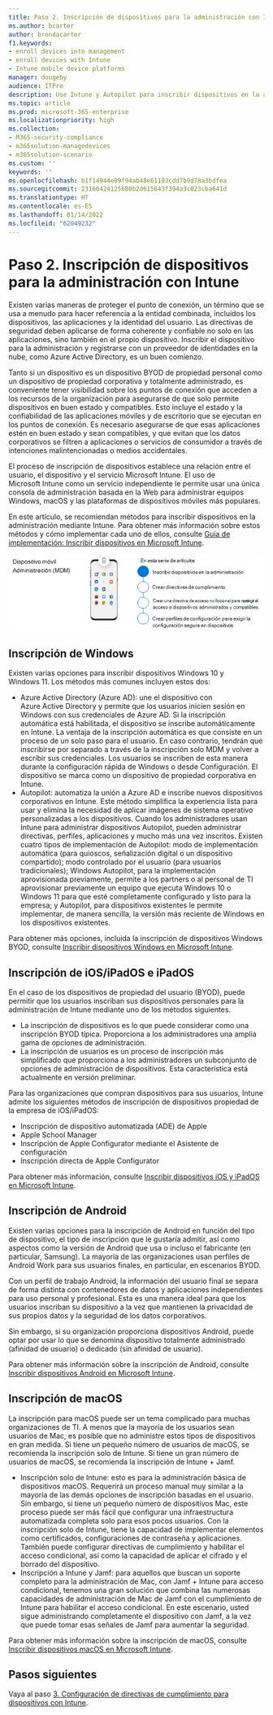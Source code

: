 ```yaml
---
title: Paso 2. Inscripción de dispositivos para la administración con Intune
ms.author: bcarter
author: brendacarter
f1.keywords:
- enroll devices into management
- enroll devices with Intune
- Intune mobile device platforms
manager: dougeby
audience: ITPro
description: Use Intune y Autopilot para inscribir dispositivos en la administración con el fin de asegurarse de que las aplicaciones que se ejecutan en ellos son compatibles y para evitar pérdidas de datos corporativos.
ms.topic: article
ms.prod: microsoft-365-enterprise
ms.localizationpriority: high
ms.collection:
- M365-security-compliance
- m365solution-managedevices
- m365solution-scenario
ms.custom: ''
keywords: ''
ms.openlocfilehash: b1f14944e89f94ab48e61103cdd7b9d78a3bdfea
ms.sourcegitcommit: 23166424125b80b2d615643f394a3c023cba641d
ms.translationtype: HT
ms.contentlocale: es-ES
ms.lasthandoff: 01/14/2022
ms.locfileid: "62049232"
---
```

# <a name="step-2-enroll-devices-into-management-with-intune"></a>Paso 2. Inscripción de dispositivos para la administración con Intune

Existen varias maneras de proteger el punto de conexión, un término que se usa a menudo para hacer referencia a la entidad combinada, incluidos los dispositivos, las aplicaciones y la identidad del usuario. Las directivas de seguridad deben aplicarse de forma coherente y confiable no solo en las aplicaciones, sino también en el propio dispositivo. Inscribir el dispositivo para la administración y registrarse con un proveedor de identidades en la nube, como Azure Active Directory, es un buen comienzo.

Tanto si un dispositivo es un dispositivo BYOD de propiedad personal como un dispositivo de propiedad corporativa y totalmente administrado, es conveniente tener visibilidad sobre los puntos de conexión que acceden a los recursos de la organización para asegurarse de que solo permite dispositivos en buen estado y compatibles. Esto incluye el estado y la confiabilidad de las aplicaciones móviles y de escritorio que se ejecutan en los puntos de conexión. Es necesario asegurarse de que esas aplicaciones estén en buen estado y sean compatibles, y que evitan que los datos corporativos se filtren a aplicaciones o servicios de consumidor a través de intenciones malintencionadas o medios accidentales.

El proceso de inscripción de dispositivos establece una relación entre el usuario, el dispositivo y el servicio Microsoft Intune. El uso de Microsoft Intune como un servicio independiente le permite usar una única consola de administración basada en la Web para administrar equipos Windows, macOS y las plataformas de dispositivos móviles más populares.

En este artículo, se recomiendan métodos para inscribir dispositivos en la administración mediante Intune. Para obtener más información sobre estos métodos y cómo implementar cada uno de ellos, consulte [Guía de implementación: Inscribir dispositivos en Microsoft Intune](/microsoft-365/security/defender/eval-overview).

![Pasos para administrar dispositivos](../media/devices/intune-mdm-steps-1.png#lightbox)

## <a name="windows-enrollment"></a>Inscripción de Windows
Existen varias opciones para inscribir dispositivos Windows 10 y Windows 11. Los métodos más comunes incluyen estos dos:

- Azure Active Directory (Azure AD): une el dispositivo con Azure Active Directory y permite que los usuarios inicien sesión en Windows con sus credenciales de Azure AD. Si la inscripción automática está habilitada, el dispositivo se inscribe automáticamente en Intune. La ventaja de la inscripción automática es que consiste en un proceso de un solo paso para el usuario. En caso contrario, tendrán que inscribirse por separado a través de la inscripción solo MDM y volver a escribir sus credenciales. Los usuarios se inscriben de esta manera durante la configuración rápida de Windows o desde Configuración. El dispositivo se marca como un dispositivo de propiedad corporativa en Intune.
- Autopilot: automatiza la unión a Azure AD e inscribe nuevos dispositivos corporativos en Intune. Este método simplifica la experiencia lista para usar y elimina la necesidad de aplicar imágenes de sistema operativo personalizadas a los dispositivos. Cuando los administradores usan Intune para administrar dispositivos Autopilot, pueden administrar directivas, perfiles, aplicaciones y mucho más una vez inscritos. Existen cuatro tipos de implementación de Autopilot: modo de implementación automática (para quioscos, señalización digital o un dispositivo compartido); modo controlado por el usuario (para usuarios tradicionales); Windows Autopilot, para la implementación aprovisionada previamente, permite a los partners o al personal de TI aprovisionar previamente un equipo que ejecuta Windows 10 o Windows 11 para que esté completamente configurado y listo para la empresa; y Autopilot, para dispositivos existentes le permite implementar, de manera sencilla, la versión más reciente de Windows en los dispositivos existentes.

Para obtener más opciones, incluida la inscripción de dispositivos Windows BYOD, consulte [Inscribir dispositivos Windows en Microsoft Intune](/mem/intune/fundamentals/deployment-guide-enrollment-windows).

## <a name="iosipados-and-ipados-enrollment"></a>Inscripción de iOS/iPadOS e iPadOS

En el caso de los dispositivos de propiedad del usuario (BYOD), puede permitir que los usuarios inscriban sus dispositivos personales para la administración de Intune mediante uno de los métodos siguientes.
- La inscripción de dispositivos es lo que puede considerar como una inscripción BYOD típica. Proporciona a los administradores una amplia gama de opciones de administración.
- La inscripción de usuarios es un proceso de inscripción más simplificado que proporciona a los administradores un subconjunto de opciones de administración de dispositivos. Esta característica está actualmente en versión preliminar.

Para las organizaciones que compran dispositivos para sus usuarios, Intune admite los siguientes métodos de inscripción de dispositivos propiedad de la empresa de iOS/iPadOS:
- Inscripción de dispositivo automatizada (ADE) de Apple
- Apple School Manager
- Inscripción de Apple Configurator mediante el Asistente de configuración
- Inscripción directa de Apple Configurator

Para obtener más información, consulte [Inscribir dispositivos iOS y iPadOS en Microsoft Intune](/mem/intune/fundamentals/deployment-guide-enrollment-ios-ipados).

## <a name="android-enrollment"></a>Inscripción de Android 

Existen varias opciones para la inscripción de Android en función del tipo de dispositivo, el tipo de inscripción que le gustaría admitir, así como aspectos como la versión de Android que usa o incluso el fabricante (en particular, Samsung). La mayoría de las organizaciones usan perfiles de Android Work para sus usuarios finales, en particular, en escenarios BYOD. 

Con un perfil de trabajo Android, la información del usuario final se separa de forma distinta con contenedores de datos y aplicaciones independientes para uso personal y profesional. Esta es una manera ideal para que los usuarios inscriban su dispositivo a la vez que mantienen la privacidad de sus propios datos y la seguridad de los datos corporativos. 

Sin embargo, si su organización proporciona dispositivos Android, puede optar por usar lo que se denomina dispositivo totalmente administrado (afinidad de usuario) o dedicado (sin afinidad de usuario).

Para obtener más información sobre la inscripción de Android, consulte [Inscribir dispositivos Android en Microsoft Intune](/mem/intune/fundamentals/deployment-guide-enrollment-android).

## <a name="macos-enrollment"></a>Inscripción de macOS

La inscripción para macOS puede ser un tema complicado para muchas organizaciones de TI. A menos que la mayoría de los usuarios sean usuarios de Mac, es posible que no administre estos tipos de dispositivos en gran medida. Si tiene un pequeño número de usuarios de macOS, se recomienda la inscripción solo de Intune. Si tiene un gran número de usuarios de macOS, se recomienda la inscripción de Intune + Jamf.  
- Inscripción solo de Intune: esto es para la administración básica de dispositivos macOS. Requerirá un proceso manual muy similar a la mayoría de las demás opciones de inscripción basadas en el usuario. Sin embargo, si tiene un pequeño número de dispositivos Mac, este proceso puede ser más fácil que configurar una infraestructura automatizada completa solo para esos pocos usuarios. Con la inscripción solo de Intune, tiene la capacidad de implementar elementos como certificados, configuraciones de contraseña y aplicaciones. También puede configurar directivas de cumplimiento y habilitar el acceso condicional, así como la capacidad de aplicar el cifrado y el borrado del dispositivo. 
- Inscripción a Intune y Jamf: para aquellos que buscan un soporte completo para la administración de Mac, con Jamf + Intune para acceso condicional, tenemos una gran solución que combina las numerosas capacidades de administración de Mac de Jamf con el cumplimiento de Intune para habilitar el acceso condicional. En este escenario, usted sigue administrando completamente el dispositivo con Jamf, a la vez que puede tomar esas señales de Jamf para aumentar la seguridad.

Para obtener más información sobre la inscripción de macOS, consulte [Inscribir dispositivos macOS en Microsoft Intune](/mem/intune/fundamentals/deployment-guide-enrollment-macos).

## <a name="next-steps"></a>Pasos siguientes

Vaya al paso [3. Configuración de directivas de cumplimiento para dispositivos con Intune](manage-devices-with-intune-compliance-policies.md).

